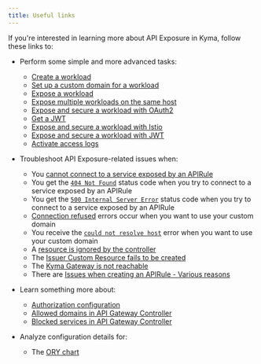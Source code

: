 ```yaml
---
title: Useful links
---
```


If you're interested in learning more about API Exposure in Kyma, follow these links to:

- Perform some simple and more advanced tasks:
  - [Create a workload](../../03-tutorials/00-api-exposure/apix-01-create-workload.md)
  - [Set up a custom domain for a workload](../../03-tutorials/00-api-exposure/apix-02-setup-custom-domain-for-workload.md)
  - [Expose a workload](../../03-tutorials/00-api-exposure/apix-04-expose-workload/apix-04-01-expose-workload-apigateway.md)
  - [Expose multiple workloads on the same host](../../03-tutorials/00-api-exposure/apix-04-expose-workload/apix-04-02-expose-multiple-workloads.md)
  - [Expose and secure a workload with OAuth2](../../03-tutorials/00-api-exposure/apix-05-expose-and-secure-a-workload/apix-05-01-expose-and-secure-workload-oauth2.md)
  - [Get a JWT](../../03-tutorials/00-api-exposure/apix-05-expose-and-secure-a-workload/apix-05-02-get-jwt.md)
  - [Expose and secure a workload with Istio](../../03-tutorials/00-api-exposure/apix-05-expose-and-secure-a-workload/apix-05-04-expose-and-secure-workload-istio.md)
  - [Expose and secure a workload with JWT](../../03-tutorials/00-api-exposure/apix-05-expose-and-secure-a-workload/apix-05-03-expose-and-secure-workload-jwt.md)
  - [Activate access logs](https://kyma-project.io/#/istio/user/02-operation-guides/operations/02-30-enable-istio-access-logs)

- Troubleshoot API Exposure-related issues when:

  - You [cannot connect to a service exposed by an APIRule](../../04-operation-guides/troubleshooting/api-exposure/apix-01-cannot-connect-to-service/apix-01-01-apigateway-connect-api-rule.md)
  - You get the [`404 Not Found`](../../04-operation-guides/troubleshooting/api-exposure/apix-01-cannot-connect-to-service/apix-01-03-404-not-found.md) status code when you try to connect to a service exposed by an APIRule
  - You get the [`500 Internal Server Error`](../../04-operation-guides/troubleshooting/api-exposure/apix-01-cannot-connect-to-service/apix-01-04-500-server-error.md) status code when you try to connect to a service exposed by an APIRule
  - [Connection refused](../../04-operation-guides/troubleshooting/api-exposure/apix-02-dns-mgt/apix-02-01-dns-mgt-connection-refused.md) errors occur when you want to use your custom domain
  - You receive the [`could not resolve host`](../../04-operation-guides/troubleshooting/api-exposure/apix-02-dns-mgt/apix-02-02-dns-mgt-could-not-resolve-host.md) error when you want to use your custom domain
  - A [resource is ignored by the controller](../../04-operation-guides/troubleshooting/api-exposure/apix-02-dns-mgt/apix-02-03-dns-mgt-resource-ignored.md)
  - The [Issuer Custom Resource fails to be created](../../04-operation-guides/troubleshooting/api-exposure/apix-03-cert-mgt-issuer-not-created.md)
  - The [Kyma Gateway is not reachable](../../04-operation-guides/troubleshooting/api-exposure/apix-04-gateway-not-reachable.md)
  - There are [Issues when creating an APIRule - Various reasons](../../04-operation-guides/troubleshooting/api-exposure/apix-06-api-rule-troubleshooting.md)

- Learn something more about:

  - [Authorization configuration](../../05-technical-reference/apix-01-config-authorizations-apigateway.md)
  - [Allowed domains in API Gateway Controller](../../05-technical-reference/apix-02-whitelisted-domains.md)
  - [Blocked services in API Gateway Controller](../../05-technical-reference/apix-03-blacklisted-services.md)

- Analyze configuration details for:

  - The [ORY chart](../../05-technical-reference/00-configuration-parameters/apix-02-ory-chart.md)
